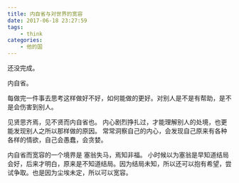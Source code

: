 ```yaml
---
title: 内自省与对世界的宽容
date: 2017-06-18 23:27:59
tags:
    - think
categories:
    - 他的国
---
```


还没完成。

<!-- more -->

内自省。

每做完一件事去思考这样做好不好，如何能做的更好。对别人是不是有帮助，是不是会伤害到别人。

见贤思齐焉，见不贤而内自省也。
内心剧烈挣扎过，才能理解别人的处境，也更能发现别人之所以那样做的原因。
常常洞察自己的内心，会发现自己原来有各种各样的情欲，自己会愚蠢，会贪婪。

内自省而宽容的一个境界是
塞翁失马，焉知非福。
小时候以为塞翁是早知道结局会好，后来才明白，原来是不知道结局。因为结局未知，所以还可以抱有希望，尝试争取。也是因为尘埃未定，所以可以宽容。
